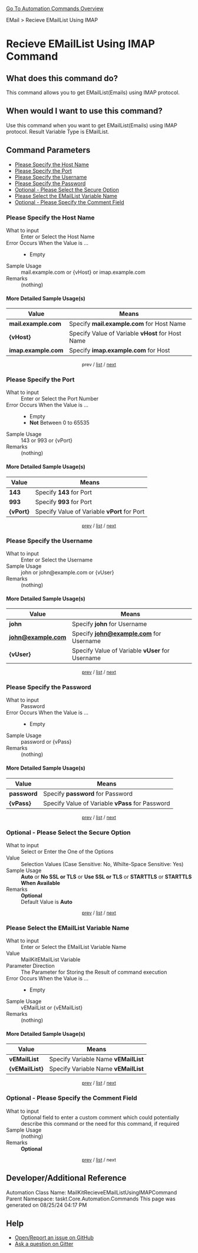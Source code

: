<!--TITLE: Recieve EMailList Using IMAP Command -->
<!-- SUBTITLE: a command in the EMail group. -->
[Go To Automation Commands Overview](/automation-commands.md)


EMail &gt; Recieve EMailList Using IMAP


# Recieve EMailList Using IMAP Command


## What does this command do?
This command allows you to get EMailList(Emails) using IMAP protocol.


## When would I want to use this command?
Use this command when you want to get EMailList(Emails) using IMAP protocol. Result Variable Type is EMailList.


<a id="param_list"></a>
## Command Parameters
- [Please Specify the Host Name](#param_0)
- [Please Specify the Port](#param_1)
- [Please Specify the Username](#param_2)
- [Please Specify the Password](#param_3)
- [Optional - Please Select the Secure Option](#param_4)
- [Please Select the EMailList Variable Name](#param_5)
- [Optional - Please Specify the Comment Field](#param_6)


<a id="param_0"></a>
### Please Specify the Host Name


<dl>
<dt>What to input</dt><dd>Enter or Select the Host Name</dd>
<dt>Error Occurs When the Value is ...</dt><dd><ul>
<li>Empty</li>
</ul></dd>
<dt>Sample Usage</dt><dd>mail.example.com or {vHost} or imap.example.com</dd>
<dt>Remarks</dt><dd>(nothing)</dd>
</dl>




#### More Detailed Sample Usage(s)
| Value | Means |
|---|---|
| <strong>mail.example.com</strong> | Specify **mail.example.com** for Host Name |
| <strong>{vHost}</strong> | Specify Value of Variable **vHost** for Host Name |
| <strong>imap.example.com</strong> | Specify **imap.example.com** for Host |


<div style="font-size: 90%; text-align: center">


prev / [list](#param_list) / [next](#param_1)


</div>


<a id="param_1"></a>
### Please Specify the Port


<dl>
<dt>What to input</dt><dd>Enter or Select the Port Number</dd>
<dt>Error Occurs When the Value is ...</dt><dd><ul>
<li>Empty</li>
<li><strong>Not</strong> Between 0 to 65535</li>
</ul></dd>
<dt>Sample Usage</dt><dd>143 or 993 or {vPort}</dd>
<dt>Remarks</dt><dd>(nothing)</dd>
</dl>




#### More Detailed Sample Usage(s)
| Value | Means |
|---|---|
| <strong>143</strong> | Specify **143** for Port |
| <strong>993</strong> | Specify **993** for Port |
| <strong>{vPort}</strong> | Specify Value of Variable **vPort** for Port |


<div style="font-size: 90%; text-align: center">


[prev](#param_1) / [list](#param_list) / [next](#param_2)


</div>


<a id="param_2"></a>
### Please Specify the Username


<dl>
<dt>What to input</dt><dd>Enter or Select the Username</dd>
<dt>Sample Usage</dt><dd>john or john@example.com or {vUser}</dd>
<dt>Remarks</dt><dd>(nothing)</dd>
</dl>




#### More Detailed Sample Usage(s)
| Value | Means |
|---|---|
| <strong>john</strong> | Specify **john** for Username |
| <strong>john@example.com</strong> | Specify **john@example.com** for Username |
| <strong>{vUser}</strong> | Specify Value of Variable **vUser** for Username |


<div style="font-size: 90%; text-align: center">


[prev](#param_2) / [list](#param_list) / [next](#param_3)


</div>


<a id="param_3"></a>
### Please Specify the Password


<dl>
<dt>What to input</dt><dd>Password</dd>
<dt>Error Occurs When the Value is ...</dt><dd><ul>
<li>Empty</li>
</ul></dd>
<dt>Sample Usage</dt><dd>password or {vPass}</dd>
<dt>Remarks</dt><dd>(nothing)</dd>
</dl>




#### More Detailed Sample Usage(s)
| Value | Means |
|---|---|
| <strong>password</strong> | Specify **password** for Password |
| <strong>{vPass}</strong> | Specify Value of Variable **vPass** for Password |


<div style="font-size: 90%; text-align: center">


[prev](#param_3) / [list](#param_list) / [next](#param_4)


</div>


<a id="param_4"></a>
### Optional - Please Select the Secure Option


<dl>
<dt>What to input</dt><dd>Select or Enter the One of the Options</dd>
<dt>Value</dt><dd>Selection Values (Case Sensitive: No, Whilte-Space Sensitive: Yes)</dd>
<dt>Sample Usage</dt><dd><strong>Auto</strong> or  <strong>No SSL or TLS</strong> or  <strong>Use SSL or TLS</strong> or  <strong>STARTTLS</strong> or  <strong>STARTTLS When Available</strong></dd>
<dt>Remarks</dt><dd><strong>Optional</strong><br>Default Value is <strong>Auto</strong></dd>
</dl>




<div style="font-size: 90%; text-align: center">


[prev](#param_4) / [list](#param_list) / [next](#param_5)


</div>


<a id="param_5"></a>
### Please Select the EMailList Variable Name


<dl>
<dt>What to input</dt><dd>Enter or Select the EMailList Variable Name</dd>
<dt>Value</dt><dd>MailKitEMailList Variable</dd>
<dt>Parameter Direction</dt><dd>The Parameter for Storing the Result of command execution</dd>
<dt>Error Occurs When the Value is ...</dt><dd><ul>
<li>Empty</li>
</ul></dd>
<dt>Sample Usage</dt><dd>vEMailList or {vEMailList}</dd>
<dt>Remarks</dt><dd>(nothing)</dd>
</dl>




#### More Detailed Sample Usage(s)
| Value | Means |
|---|---|
| <strong>vEMailList</strong> | Specify Variable Name **vEMailList** |
| <strong>{vEMailList}</strong> | Specify Variable Name **vEMailList** |


<div style="font-size: 90%; text-align: center">


[prev](#param_5) / [list](#param_list) / [next](#param_6)


</div>


<a id="param_6"></a>
### Optional - Please Specify the Comment Field


<dl>
<dt>What to input</dt><dd>Optional field to enter a custom comment which could potentially describe this command or the need for this command, if required</dd>
<dt>Sample Usage</dt><dd>(nothing)</dd>
<dt>Remarks</dt><dd><strong>Optional</strong><br></dd>
</dl>




<div style="font-size: 90%; text-align: center">


[prev](#param_6) / [list](#param_list) / next


</div>


## Developer/Additional Reference
Automation Class Name: MailKitRecieveEMailListUsingIMAPCommand
Parent Namespace: taskt.Core.Automation.Commands
This page was generated on 08/25/24 04:17 PM


## Help
- [Open/Report an issue on GitHub](https://github.com/rcktrncn/taskt/issues/new)
- [Ask a question on Gitter](https://gitter.im/taskt-rpa/Lobby)
